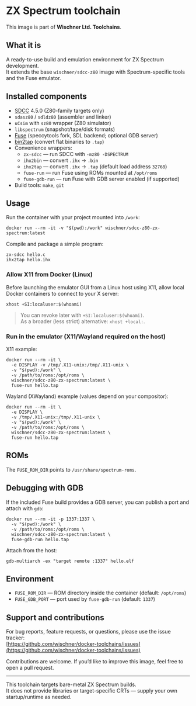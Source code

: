 # ZX Spectrum toolchain

This image is part of **Wischner Ltd. Toolchains**.

## What it is
A ready-to-use build and emulation environment for ZX Spectrum development.  
It extends the base `wischner/sdcc-z80` image with Spectrum-specific tools and the Fuse emulator.

## Installed components
- [SDCC](https://sdcc.sourceforge.net/) 4.5.0 (Z80-family targets only)
- `sdasz80` / `sdldz80` (assembler and linker)
- `uCsim` with `sz80` wrapper (Z80 simulator)
- `libspectrum` (snapshot/tape/disk formats)
- [Fuse](https://github.com/speccytools/fuse) (speccytools fork, SDL backend; optional GDB server)
- [bin2tap](https://github.com/compilersoftware/bin2tap) (convert flat binaries to `.tap`)
- Convenience wrappers:
  - `zx-sdcc` — run SDCC with `-mz80 -DSPECTRUM`
  - `ihx2bin` — convert `.ihx` → `.bin`
  - `ihx2tap` — convert `.ihx` → `.tap` (default load address `32768`)
  - `fuse-run` — run Fuse using ROMs mounted at `/opt/roms`
  - `fuse-gdb-run` — run Fuse with GDB server enabled (if supported)
- Build tools: `make`, `git`

## Usage
Run the container with your project mounted into `/work`:

    docker run --rm -it -v "$(pwd):/work" wischner/sdcc-z80-zx-spectrum:latest

Compile and package a simple program:

    zx-sdcc hello.c
    ihx2tap hello.ihx

### Allow X11 from Docker (Linux)
Before launching the emulator GUI from a Linux host using X11, allow local Docker containers to connect to your X server:

    xhost +SI:localuser:$(whoami)

> You can revoke later with `+SI:localuser:$(whoami)`.  
> As a broader (less strict) alternative: `xhost +local:`.

### Run in the emulator (X11/Wayland required on the host)

X11 example:

    docker run --rm -it \
      -e DISPLAY -v /tmp/.X11-unix:/tmp/.X11-unix \
      -v "$(pwd):/work" \
      -v /path/to/roms:/opt/roms \
      wischner/sdcc-z80-zx-spectrum:latest \
      fuse-run hello.tap

Wayland (XWayland) example (values depend on your compositor):

    docker run --rm -it \
      -e DISPLAY \
      -v /tmp/.X11-unix:/tmp/.X11-unix \
      -v "$(pwd):/work" \
      -v /path/to/roms:/opt/roms \
      wischner/sdcc-z80-zx-spectrum:latest \
      fuse-run hello.tap

## ROMs
The `FUSE_ROM_DIR` points to `/usr/share/spectrum-roms`.

## Debugging with GDB
If the included Fuse build provides a GDB server, you can publish a port and attach with `gdb`:

    docker run --rm -it -p 1337:1337 \
      -v "$(pwd):/work" \
      -v /path/to/roms:/opt/roms \
      wischner/sdcc-z80-zx-spectrum:latest \
      fuse-gdb-run hello.tap

Attach from the host:

    gdb-multiarch -ex "target remote :1337" hello.elf

## Environment
- `FUSE_ROM_DIR` — ROM directory inside the container (default: `/opt/roms`)
- `FUSE_GDB_PORT` — port used by `fuse-gdb-run` (default: `1337`)

## Support and contributions

For bug reports, feature requests, or questions, please use the issue tracker:  
[https://github.com/wischner/docker-toolchains/issues](https://github.com/wischner/docker-toolchains/issues)

Contributions are welcome. If you’d like to improve this image, feel free to open a pull request.

---

This toolchain targets bare-metal ZX Spectrum builds.  
It does not provide libraries or target-specific CRTs — supply your own startup/runtime as needed.

